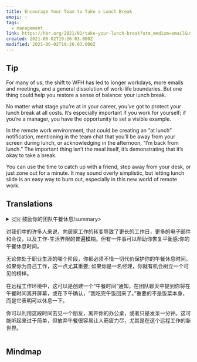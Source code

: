 ```yaml
---
title: Encourage Your Team to Take a Lunch Break
emoji: 💡
tags:
  - management
link: https://hbr.org/2021/01/take-your-lunch-break?utm_medium=email&utm_source=newsletter_daily&utm_campaign=mtod_notactsubs
created: 2021-06-02T19:26:03.000Z
modified: 2021-06-02T19:26:03.000Z
---
```


## Tip

For many of us, the shift to WFH has led to longer workdays, more emails and meetings, and a general dissolution of work-life boundaries. But one thing could help you restore a sense of balance: your lunch break.

No matter what stage you’re at in your career, you’ve got to protect your lunch break at all costs. It’s especially important if you work for yourself; if you’re a manager, you have the opportunity to set a visible example.

In the remote work environment, that could be creating an “at lunch” notification, mentioning in the team chat that you’ll be away from your screen during lunch, or acknowledging in the afternoon, “I’m back from lunch.” The important thing isn’t the meal itself, it’s demonstrating that it’s okay to take a break.

You can use the time to catch up with a friend, step away from your desk, or just zone out for a minute. It may sound overly simplistic, but letting lunch slide is an easy way to burn out, especially in this new world of remote work.

## Translations

<details>
   <summary>🇨🇳 鼓励你的团队午餐休息/summary>

对我们中的许多人来说，向居家工作的转变导致了更长的工作日，更多的电子邮件和会议，以及工作-生活界限的普遍模糊。但有一件事可以帮助你恢复平衡感:你的午餐休息时间。

无论你处于职业生涯的哪个阶段，你都必须不惜一切代价保护你的午餐休息时间。如果你为自己工作，这一点尤其重要; 如果你是一名经理，你就有机会树立一个可见的榜样。

在远程工作环境中，这可以是创建一个“午餐时间”通知，在团队聊天中提到你将在午餐时间离开屏幕，或在下午确认，“我吃完午饭回来了。”重要的不是饭菜本身，而是它表明可以休息一下。

你可以利用这段时间去见一个朋友，离开你的办公桌，或者只是发呆一分钟。这可能听起来过于简单，但放弃午餐很容易让人筋疲力尽，尤其是在这个远程工作的新世界。

</details>

## Mindmap

![]()
